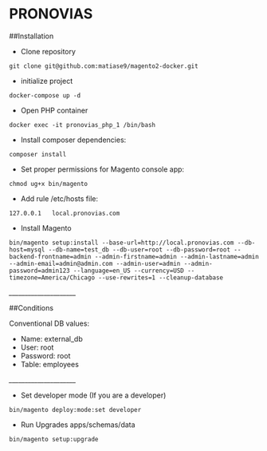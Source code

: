 # PRONOVIAS #

##Installation

* Clone repository
```
git clone git@github.com:matiase9/magento2-docker.git
```
* initialize project
```
docker-compose up -d
```
* Open PHP container
```
docker exec -it pronovias_php_1 /bin/bash
```
* Install composer dependencies:  
```
composer install 
```
* Set proper permissions for Magento console app:
```
chmod ug+x bin/magento
```
* Add rule /etc/hosts file: 
```
127.0.0.1	local.pronovias.com
```
* Install Magento
```
bin/magento setup:install --base-url=http://local.pronovias.com --db-host=mysql --db-name=test_db --db-user=root --db-password=root --backend-frontname=admin --admin-firstname=admin --admin-lastname=admin --admin-email=admin@admin.com --admin-user=admin --admin-password=admin123 --language=en_US --currency=USD --timezone=America/Chicago --use-rewrites=1 --cleanup-database
```

*_____________________*

##Conditions

Conventional DB values:
* Name: external_db
* User: root
* Password: root
* Table: employees



*_____________________*
* Set developer mode (If you are a developer)
```
bin/magento deploy:mode:set developer
```
* Run Upgrades apps/schemas/data 
```
bin/magento setup:upgrade
```